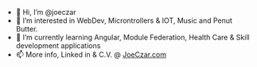 - 👋 Hi, I’m @joeczar
- 👀 I’m interested in WebDev, Microntrollers & IOT, Music and Penut Butter.
- 🌱 I’m currently learning Angular, Module Federation, Health Care & Skill development applications
- 📫 More info, Linked in & C.V. @ [JoeCzar.com](https://joeczar.com)

<!---
joeczar/joeczar is a ✨ special ✨ repository because its `README.md` (this file) appears on your GitHub profile.
You can click the Preview link to take a look at your changes.
--->

